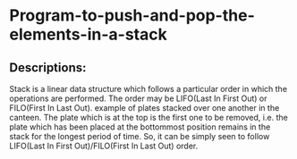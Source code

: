 # Program-to-push-and-pop-the-elements-in-a-stack
## Descriptions:
Stack is a linear data structure which follows a particular order in which the operations are performed. The order may be LIFO(Last In First Out) or FILO(First In Last Out). example of plates stacked over one another in the canteen. The plate which is at the top is the first one to be removed, i.e. the plate which has been placed at the bottommost position remains in the stack for the longest period of time. So, it can be simply seen to follow LIFO(Last In First Out)/FILO(First In Last Out) order.
